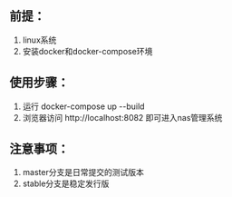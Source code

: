 ## 前提：
1. linux系统
2. 安装docker和docker-compose环境

## 使用步骤：
1. 运行 docker-compose up --build
2. 浏览器访问 http://localhost:8082 即可进入nas管理系统

## 注意事项：

1. master分支是日常提交的测试版本
2. stable分支是稳定发行版
